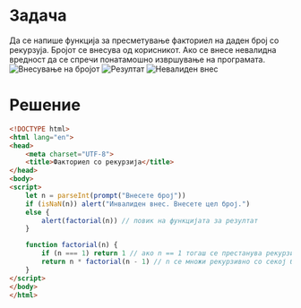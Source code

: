 # Задача
Да се напише функција за пресметување факториел на даден број со рекурзуја. Бројот се внесува од корисникот. Ако се внесе невалидна вредност да се спречи понатамошно извршување на програмата.
![Внесување на бројот](/img/slika1.png)
![Резултат](/img/slika2.png)
![Невалиден внес](/img/slika3.png)
# Решение
```html
<!DOCTYPE html>
<html lang="en">
<head>
    <meta charset="UTF-8">
    <title>Факториел со рекурзија</title>
</head>
<body>
<script>
    let n = parseInt(prompt("Внесете број"))
    if (isNaN(n)) alert("Инвалиден внес. Внесете цел број.")
    else {
        alert(factorial(n)) // повик на функцијата за резултат
    }

    function factorial(n) {
        if (n === 1) return 1 // ако n == 1 тогаш се престанува рекурзијата
        return n * factorial(n - 1) // n се множи рекурзивно со секој број кој е за едем помал од претходниот
    }
</script>
</body>
</html>
```